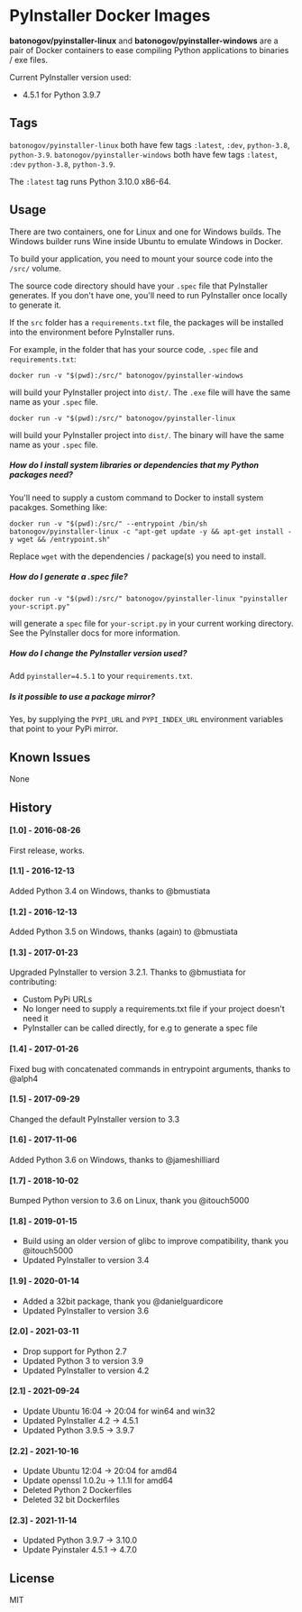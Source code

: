 # PyInstaller Docker Images

**batonogov/pyinstaller-linux** and **batonogov/pyinstaller-windows** are a pair of Docker containers to ease compiling Python applications to binaries / exe files.

Current PyInstaller version used: 
- 4.5.1 for Python 3.9.7

## Tags

`batonogov/pyinstaller-linux` both have few tags `:latest`, `:dev`, `python-3.8`, `python-3.9`. 
`batonogov/pyinstaller-windows` both have few tags `:latest`, `:dev` `python-3.8`, `python-3.9`.

The `:latest` tag runs Python 3.10.0 x86-64.

## Usage

There are two containers, one for Linux and one for Windows builds. The Windows builder runs Wine inside Ubuntu to emulate Windows in Docker.

To build your application, you need to mount your source code into the `/src/` volume.

The source code directory should have your `.spec` file that PyInstaller generates. If you don't have one, you'll need to run PyInstaller once locally to generate it.

If the `src` folder has a `requirements.txt` file, the packages will be installed into the environment before PyInstaller runs.

For example, in the folder that has your source code, `.spec` file and `requirements.txt`:

```
docker run -v "$(pwd):/src/" batonogov/pyinstaller-windows
```

will build your PyInstaller project into `dist/`. The `.exe` file will have the same name as your `.spec` file.

```
docker run -v "$(pwd):/src/" batonogov/pyinstaller-linux
```

will build your PyInstaller project into `dist/`. The binary will have the same name as your `.spec` file.

##### How do I install system libraries or dependencies that my Python packages need?

You'll need to supply a custom command to Docker to install system pacakges. Something like:

```
docker run -v "$(pwd):/src/" --entrypoint /bin/sh batonogov/pyinstaller-linux -c "apt-get update -y && apt-get install -y wget && /entrypoint.sh"
```

Replace `wget` with the dependencies / package(s) you need to install.

##### How do I generate a .spec file?

`docker run -v "$(pwd):/src/" batonogov/pyinstaller-linux "pyinstaller your-script.py"`

will generate a `spec` file for `your-script.py` in your current working directory. See the PyInstaller docs for more information.

##### How do I change the PyInstaller version used?

Add `pyinstaller=4.5.1` to your `requirements.txt`.

##### Is it possible to use a package mirror?

Yes, by supplying the `PYPI_URL` and `PYPI_INDEX_URL` environment variables that point to your PyPi mirror.

## Known Issues

None

## History

#### [1.0] - 2016-08-26
First release, works.

#### [1.1] - 2016-12-13
Added Python 3.4 on Windows, thanks to @bmustiata

#### [1.2] - 2016-12-13
Added Python 3.5 on Windows, thanks (again) to @bmustiata

#### [1.3] - 2017-01-23
Upgraded PyInstaller to version 3.2.1.
Thanks to @bmustiata for contributing:
 - Custom PyPi URLs
 - No longer need to supply a requirements.txt file if your project doesn't need it
 - PyInstaller can be called directly, for e.g to generate a spec file

#### [1.4] - 2017-01-26
Fixed bug with concatenated commands in entrypoint arguments, thanks to @alph4

#### [1.5] - 2017-09-29
Changed the default PyInstaller version to 3.3

#### [1.6] - 2017-11-06
Added Python 3.6 on Windows, thanks to @jameshilliard

#### [1.7] - 2018-10-02
Bumped Python version to 3.6 on Linux, thank you @itouch5000

#### [1.8] - 2019-01-15
- Build using an older version of glibc to improve compatibility, thank you @itouch5000
- Updated PyInstaller to version 3.4

#### [1.9] - 2020-01-14
- Added a 32bit package, thank you @danielguardicore
- Updated PyInstaller to version 3.6

#### [2.0] - 2021-03-11
- Drop support for Python 2.7
- Updated Python 3 to version 3.9
- Updated PyInstaller to version 4.2

#### [2.1] - 2021-09-24
- Update Ubuntu 16:04 -> 20:04 for win64 and win32
- Updated PyInstaller 4.2 -> 4.5.1
- Updated Python 3.9.5 -> 3.9.7

#### [2.2] - 2021-10-16
- Update Ubuntu 12:04 -> 20:04 for amd64
- Update openssl 1.0.2u -> 1.1.1l for amd64
- Deleted Python 2 Dockerfiles
- Deleted 32 bit Dockerfiles

#### [2.3] - 2021-11-14
- Updated Python 3.9.7 -> 3.10.0
- Update Pyinstaler 4.5.1 -> 4.7.0

## License

MIT
